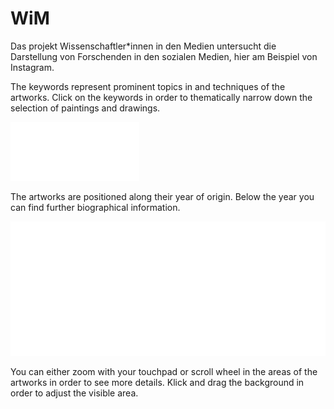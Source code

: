 # WiM

Das projekt Wissenschaftler*innen in den Medien untersucht die Darstellung von Forschenden in den sozialen Medien, hier am Beispiel von Instagram.

The keywords represent prominent topics in and techniques of the artworks. Click on the keywords in order to thematically narrow down the selection of paintings and drawings.

![time](img/infobar_time.svg)

The artworks are positioned along their year of origin. Below the year you can find further biographical information.

![time](img/infobar_scroll.svg)

You can either zoom with your touchpad or scroll wheel in the areas of the artworks in order to see more details. Klick and drag the background in order to adjust the visible area.
